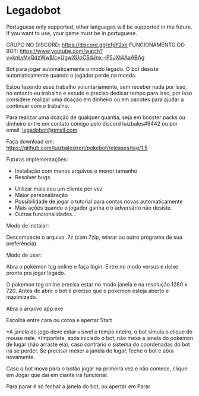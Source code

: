 # Legadobot
Portuguese only supported, other languages will be supported in the future. If you want to use, your game must be in portuguese.

GRUPO NO DISCORD: https://discord.gg/efpY2xe
FUNCIONAMENTO DO BOT: https://www.youtube.com/watch?v=knLyVvQdzWw&lc=UgwXUoCSdJnx--P5JXt4AaABAg

Bot para jogar automaticamente o modo legado. O bot desiste automaticamente quando o jogador perde na moeda.

Estou fazendo esse trabalho voluntariamente, sem receber nada por isso, no entanto eu trabalho e estudo e preciso dedicar tempo para isso, por isso considere realizar uma doação em dinheiro ou em pacotes para ajudar a continuar com o trabalho.

Para realizar uma doação de qualquer quantia, seja em booster packs ou dinheiro entre em contato comigo pelo discord luizbales#9442 ou por email: legadobot@gmail.com

Faça download em: https://github.com/luizbalestreri/pokebot/releases/tag/1.5

Futuras implementações:

- Instalação com menos arquivos e menor tamanho
- Resolver bugs
* Utilizar mais deu um cliente por vez
* Maior personalização
* Possibilidade de jogar o tutorial para contas novas automaticamente
* Mais ações quando o jogador ganha e o adversário não desiste.
* Outras funcionalidades...

Modo de instalar:

Descompacte o arquivo .7z (com 7zip, winrar ou outro programa de sua preferência).

Modo de usar:

Abra o pokemon tcg online e faça login. Entre no modo versus e deixe pronto pra jogar legado.

O pokemon tcg online precisa estar no modo janela e na resolução 1280 x 720. Antes de abrir o bot é preciso que o pokemon esteja aberto e maximizado.

Abra o arquivo app.exe

Escolha entre cara ou coroa e apertar Start

*A janela do jogo deve estar visivel o tempo inteiro, o bot simula o clique do mouse nele. 
*Importate, após iniciado o bot, não mexa a janela do pokemon de lugar (não arraste ela), caso contrário o sistema do coordenadas do bot irá se perder. Se precisar mexer a janela de lugar, feche o bot e abra novamente.

Caso o bot mova para o botão jogar na primeira vez e não comece, clique em Jogar que dai em diante irá funcionar.

Para parar é só fechar a janela do bot, ou apertar em Parar

